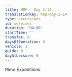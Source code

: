 ```yaml
---
title: HMP - Day 2-14
translationKey: hmp-day-2-14
type: excursions
id: services
duration: '04:00'
startTime: ''
transfer: 0
daysOfOperation: 0
vehicle: 1
guide: 0
dayAtLeisure: 0
---
```

Rimo Expeditions